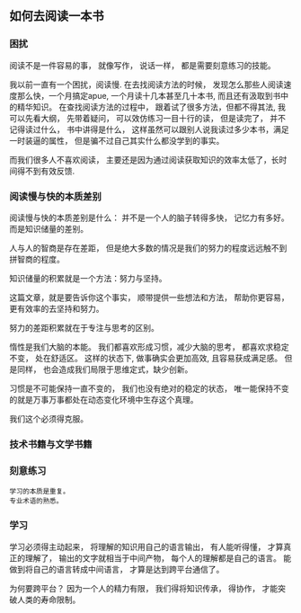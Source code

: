 
## 如何去阅读一本书

### 困扰

阅读不是一件容易的事， 就像写作， 说话一样， 都是需要刻意练习的技能。 

我以前一直有一个困扰，阅读慢. 在去找阅读方法的时候， 发现怎么那些人阅读速度那么快，一个月搞定apue, 一个月读十几本甚至几十本书, 而且还有汲取到书中的精华知识。 
在查找阅读方法的过程中， 跟着试了很多方法，但都不得其法, 我可以先看大纲， 先带着疑问， 可以效仿练习一目十行的读， 但是读完了， 并不记得读过什么， 书中讲得是什么， 这样虽然可以跟别人说我读过多少本书，满足一时装逼的属性，  但是骗不过自己其实什么都没学到的事实。

而我们很多人不喜欢阅读， 主要还是因为通过阅读获取知识的效率太低了，长时间得不到有效反馈. 

### 阅读慢与快的本质差别

阅读慢与快的本质差别是什么： 并不是一个人的脑子转得多快， 记忆力有多好。 而是知识储量的差别。 

人与人的智商是存在差距， 但是绝大多数的情况是我们的努力的程度远远触不到拼智商的程度。 

知识储量的积累就是一个方法：努力与坚持。 

这篇文章，就是要告诉你这个事实， 顺带提供一些想法和方法， 帮助你更容易，更有效率的去坚持和努力。 

努力的差距积累就在于专注与思考的区别。 

惰性是我们大脑的本能。 我们都喜欢形成习惯，减少大脑的思考， 都喜欢求稳定不变， 处在舒适区。 这样的状态下, 做事确实会更加高效, 且容易获成满足感。 
但是同样， 也会造成我们局限于思维定式，缺少创新。 

习惯是不可能保持一直不变的， 我们也没有绝对的稳定的状态， 唯一能保持不变的就是万事万事都处在动态变化环境中生存这个真理。 

我们这个必须得克服。 

### 技术书籍与文学书籍

### 刻意练习

	学习的本质是重复。 
	专业术语的熟悉。 

### 学习

学习必须得主动起来， 将理解的知识用自己的语言输出， 有人能听得懂， 才算真正的理解了， 输出的文字就相当于中间产物， 每个人的理解都是自己的语言。 能做到将自己的语言转成中间语言， 才算是达到跨平台通信了。 

为何要跨平台？ 因为一个人的精力有限， 我们得将知识传承， 得协作， 才能突破人类的寿命限制。 


	

